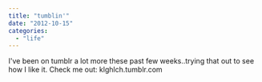 ```yaml
---
title: "tumblin'"
date: "2012-10-15"
categories: 
  - "life"
---
```


I've been on tumblr a lot more these past few weeks..trying that out to see how I like it. Check me out: klghlch.tumblr.com
